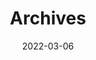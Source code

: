 ---
title: "Archives"
date: 2022-03-06
layout: "archives"
slug: "archives"
menu:
    main:
        weight: 2
        name: 档案
        params: 
            icon: archives
---